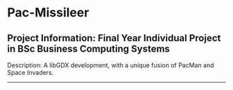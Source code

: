 # Pac-Missileer

Project Information: Final Year Individual Project in BSc Business Computing Systems
-------------------

Description: A libGDX development, with a unique fusion of PacMan and Space Invaders.

-------------------

